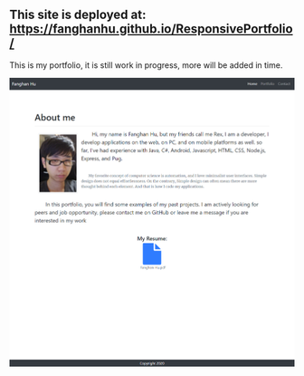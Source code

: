This site is deployed at: https://fanghanhu.github.io/ResponsivePortfolio/
----------------------------------
This is my portfolio, it is still work in progress, more will be added in time.

![cover](./assets/img/cover.png)